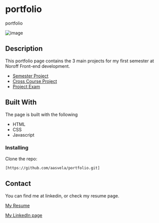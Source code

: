 # portfolio
portfolio

![image](https://user-images.githubusercontent.com/52622303/164316813-4b12d99f-aeb7-4069-85cf-e72b3a50ac99.png)


## Description

This portfolio page contains the 3 main projects for my first semester at Noroff Front-end development.

- [Semester Project](https://github.com/aasvela/semester-project)
- [Cross Course Project](https://github.com/aasvela/rainydays_arne.git)
- [Project Exam](https://github.com/Noroff-FEU-Assignments/project-exam-1-aasvela.git)

## Built With

The page is built with the following

- HTML
- CSS
- Javascript


### Installing

Clone the repo:

```bash
[https://github.com/aasvela/portfolio.git]
```


## Contact

You can find me at linkedin, or check my resume page.

[My Resume](https://hvarf.no/arne_cv/)

[My LinkedIn page](https://www.linkedin.com/in/arnesvela/)
